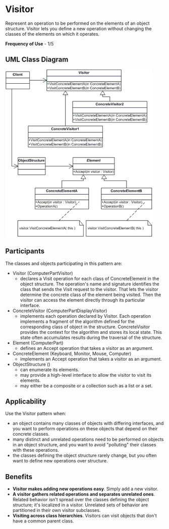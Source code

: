 # Visitor

Represent an operation to be performed on the elements of an object structure. Visitor lets you define a new operation without changing the classes of the elements on which it operates.

**Frequency of Use** - 1/5

## UML Class Diagram
![Visitor UML](visitor.gif)

## Participants
The classes and objects participating in this pattern are:
- Visitor (ComputerPartVisitor)
  - declares a Visit operation for each class of ConcreteElement in the object structure. The operation's name and signature identifies the class that sends the Visit request to the visitor. That lets the visitor determine the concrete class of the element being visited. Then the visitor can access the element directly through its particular interface.
- ConcreteVisitor (ComputerPartDisplayVisitor)
  - implements each operation declared by Visitor. Each operation implements a fragment of the algorithm defined for the corresponding class of object in the structure. ConcreteVisitor provides the context for the algorithm and stores its local state. This state often accumulates results during the traversal of the structure.
- Element (ComputerPart)
  - defines an Accept operation that takes a visitor as an argument.
- ConcreteElement (Keyboard, Monitor, Mouse, Computer)
  - implements an Accept operation that takes a visitor as an argument.
- ObjectStructure ()
  - can enumerate its elements.
  - may provide a high-level interface to allow the visitor to visit its elements.
  - may either be a composite or a collection such as a list or a set.

## Applicability
Use the Visitor pattern when:
- an object contains many classes of objects with differing interfaces, and you want to perform operations on these objects that depend on their concrete classes.
- many distinct and unrelated operations need to be performed on objects in an object structure, and you want to avoid "polluting" their classes with these operations.
- the classes defining the object structure rarely change, but you often want to define new operations over structure.

## Benefits
- **Visitor makes adding new operations easy**. Simply add a new visitor.
- **A visitor gathers related operations and separates unrelated ones**. Related behavior isn't spread over the classes defining the object structure; it's localized in a visitor. Unrelated sets of behavior are partitioned in their own visitor subclasses.
- **Visiting across class hierarchies**. Visitors can visit objects that don't have a common parent class.
